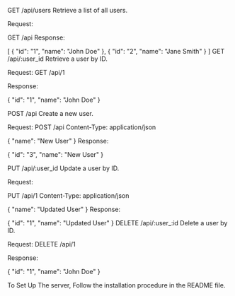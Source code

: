 GET /api/users
Retrieve a list of all users.

Request:

GET /api
Response:

[
  {
    "id": "1",
    "name": "John Doe"
  },
  {
    "id": "2",
    "name": "Jane Smith"
  }
]
GET /api/:user_id
Retrieve a user by ID.

Request:
GET /api/1

Response:

{
  "id": "1",
  "name": "John Doe"
}

POST /api
Create a new user.

Request:
POST /api
Content-Type: application/json

{
  "name": "New User"
}
Response:

{
  "id": "3",
  "name": "New User"
}

PUT /api/:user_id
Update a user by ID.

Request:

PUT /api/1
Content-Type: application/json

{
  "name": "Updated User"
}
Response:

{
  "id": "1",
  "name": "Updated User"
}
DELETE /api/:user_:id
Delete a user by ID.

Request:
DELETE /api/1

Response:

{
  "id": "1",
  "name": "John Doe"
}



To Set Up The server, Follow the installation procedure in the README file.